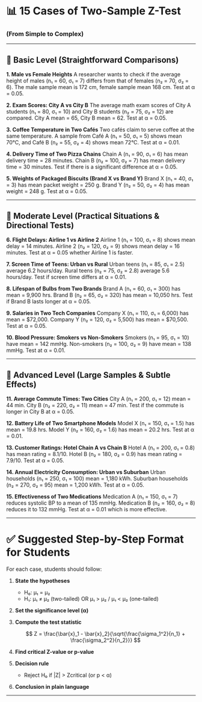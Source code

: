 # 📊 15 Cases of Two-Sample Z-Test

### (From Simple to Complex)

---

## 🔹 Basic Level (Straightforward Comparisons)

**1. Male vs Female Heights**
A researcher wants to check if the average height of males (n₁ = 60, σ₁ = 7) differs from that of females (n₂ = 70, σ₂ = 6). The male sample mean is 172 cm, female sample mean 168 cm. Test at α = 0.05.

**2. Exam Scores: City A vs City B**
The average math exam scores of City A students (n₁ = 80, σ₁ = 10) and City B students (n₂ = 75, σ₂ = 12) are compared. City A mean = 65, City B mean = 62. Test at α = 0.05.

**3. Coffee Temperature in Two Cafés**
Two cafés claim to serve coffee at the same temperature. A sample from Café A (n₁ = 50, σ₁ = 5) shows mean 70°C, and Café B (n₂ = 55, σ₂ = 4) shows mean 72°C. Test at α = 0.01.

**4. Delivery Time of Two Pizza Chains**
Chain A (n₁ = 90, σ₁ = 6) has mean delivery time = 28 minutes. Chain B (n₂ = 100, σ₂ = 7) has mean delivery time = 30 minutes. Test if there is a significant difference at α = 0.05.

**5. Weights of Packaged Biscuits (Brand X vs Brand Y)**
Brand X (n₁ = 40, σ₁ = 3) has mean packet weight = 250 g. Brand Y (n₂ = 50, σ₂ = 4) has mean weight = 248 g. Test at α = 0.05.

---

## 🔹 Moderate Level (Practical Situations & Directional Tests)

**6. Flight Delays: Airline 1 vs Airline 2**
Airline 1 (n₁ = 100, σ₁ = 8) shows mean delay = 14 minutes. Airline 2 (n₂ = 120, σ₂ = 9) shows mean delay = 16 minutes. Test at α = 0.05 whether Airline 1 is faster.

**7. Screen Time of Teens: Urban vs Rural**
Urban teens (n₁ = 85, σ₁ = 2.5) average 6.2 hours/day. Rural teens (n₂ = 75, σ₂ = 2.8) average 5.6 hours/day. Test if screen time differs at α = 0.01.

**8. Lifespan of Bulbs from Two Brands**
Brand A (n₁ = 60, σ₁ = 300) has mean = 9,900 hrs. Brand B (n₂ = 65, σ₂ = 320) has mean = 10,050 hrs. Test if Brand B lasts longer at α = 0.05.

**9. Salaries in Two Tech Companies**
Company X (n₁ = 110, σ₁ = 6,000) has mean = \$72,000. Company Y (n₂ = 120, σ₂ = 5,500) has mean = \$70,500. Test at α = 0.05.

**10. Blood Pressure: Smokers vs Non-Smokers**
Smokers (n₁ = 95, σ₁ = 10) have mean = 142 mmHg. Non-smokers (n₂ = 100, σ₂ = 9) have mean = 138 mmHg. Test at α = 0.01.

---

## 🔹 Advanced Level (Large Samples & Subtle Effects)

**11. Average Commute Times: Two Cities**
City A (n₁ = 200, σ₁ = 12) mean = 44 min. City B (n₂ = 220, σ₂ = 11) mean = 47 min. Test if the commute is longer in City B at α = 0.05.

**12. Battery Life of Two Smartphone Models**
Model X (n₁ = 150, σ₁ = 1.5) has mean = 19.8 hrs. Model Y (n₂ = 160, σ₂ = 1.6) has mean = 20.2 hrs. Test at α = 0.01.

**13. Customer Ratings: Hotel Chain A vs Chain B**
Hotel A (n₁ = 200, σ₁ = 0.8) has mean rating = 8.1/10. Hotel B (n₂ = 180, σ₂ = 0.9) has mean rating = 7.9/10. Test at α = 0.05.

**14. Annual Electricity Consumption: Urban vs Suburban**
Urban households (n₁ = 250, σ₁ = 100) mean = 1,180 kWh. Suburban households (n₂ = 270, σ₂ = 95) mean = 1,200 kWh. Test at α = 0.05.

**15. Effectiveness of Two Medications**
Medication A (n₁ = 150, σ₁ = 7) reduces systolic BP to a mean of 135 mmHg. Medication B (n₂ = 160, σ₂ = 8) reduces it to 132 mmHg. Test at α = 0.01 which is more effective.

---

# ✅ Suggested Step-by-Step Format for Students

For each case, students should follow:

1. **State the hypotheses**

   * H₀: μ₁ = μ₂
   * H₁: μ₁ ≠ μ₂ (two-tailed) OR μ₁ > μ₂ / μ₁ < μ₂ (one-tailed)

2. **Set the significance level (α)**

3. **Compute the test statistic**

   $$
   Z = \frac{\bar{x}_1 - \bar{x}_2}{\sqrt{\frac{\sigma_1^2}{n_1} + \frac{\sigma_2^2}{n_2}}}
   $$

4. **Find critical Z-value or p-value**

5. **Decision rule**

   * Reject H₀ if |Z| > Zcritical (or p < α)

6. **Conclusion in plain language**

---

